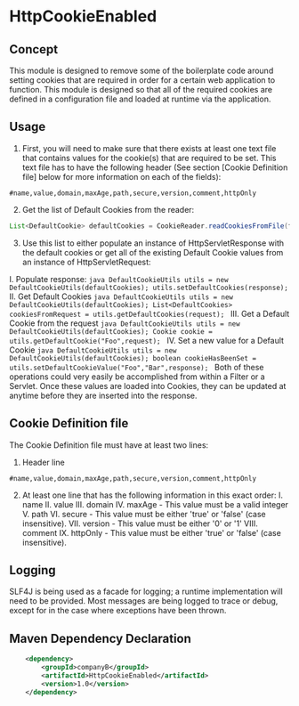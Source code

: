 # HttpCookieEnabled

## Concept
This module is designed to remove some of the boilerplate code around setting cookies that are required in order for a 
certain web application to function. This module is designed so that all of the required cookies are defined in a configuration
file and loaded at runtime via the application. 

## Usage
1. First, you will need to make sure that there exists at least one text file that contains values for the cookie(s) that are required to be set. This text file has to have the following header (See section [Cookie Definition file] below for more information on each of the fields):
 ```
 #name,value,domain,maxAge,path,secure,version,comment,httpOnly
 ```
2. Get the list of Default Cookies from the reader:
```java
List<DefaultCookie> defaultCookies = CookieReader.readCookiesFromFile(filename);
```
3. Use this list to either populate an instance of HttpServletResponse with the default cookies or get all of the existing
Default Cookie values from an instance of HttpServletRequest:

  I. Populate response:
    ```java
    DefaultCookieUtils utils = new DefaultCookieUtils(defaultCookies);
    utils.setDefaultCookies(response);
    ```
  II. Get Default Cookies
    ```java
    DefaultCookieUtils utils = new DefaultCookieUtils(defaultCookies);
    List<DefaultCookies> cookiesFromRequest = utils.getDefaultCookies(request);
    ```
  III. Get a Default Cookie from the request
    ```java
    DefaultCookieUtils utils = new DefaultCookieUtils(defaultCookies);
    Cookie cookie = utils.getDefaultCookie("Foo",request);
    ```
  IV. Set a new value for a Default Cookie
    ```java
    DefaultCookieUtils utils = new DefaultCookieUtils(defaultCookies);
    boolean cookieHasBeenSet = utils.setDefaultCookieValue("Foo","Bar",response);
    ```
Both of these operations could very easily be accomplished from within a Filter or a Servlet.
Once these values are loaded into Cookies, they can be updated at anytime before they are inserted into the response.
    
## Cookie Definition file
The Cookie Definition file must have at least two lines:
1. Header line
```
#name,value,domain,maxAge,path,secure,version,comment,httpOnly
```
2. At least one line that has the following information in this exact order:
    I. name 
    II. value
    III. domain
    IV. maxAge - This value must be a valid integer
    V. path
    VI. secure - This value must be either 'true' or 'false' (case insensitive).
    VII. version - This value must be  either '0' or '1'
    VIII. comment
    IX. httpOnly - This value must be either 'true' or 'false' (case insensitive).
    
## Logging
SLF4J is being used as a facade for logging; a runtime implementation will need to be provided.
Most messages are being logged to trace or debug, except for in the case where exceptions have been thrown.

## Maven Dependency Declaration
```xml
    <dependency>
        <groupId>companyB</groupId>
        <artifactId>HttpCookieEnabled</artifactId>
        <version>1.0</version>
    </dependency>
```
